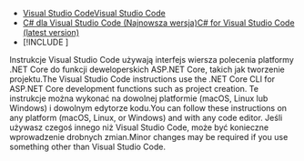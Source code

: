 * [<span data-ttu-id="97123-101">Visual Studio Code</span><span class="sxs-lookup"><span data-stu-id="97123-101">Visual Studio Code</span></span>](https://code.visualstudio.com/download)
* [<span data-ttu-id="97123-102">C# dla Visual Studio Code (Najnowsza wersja)</span><span class="sxs-lookup"><span data-stu-id="97123-102">C# for Visual Studio Code (latest version)</span></span>](https://marketplace.visualstudio.com/items?itemName=ms-dotnettools.csharp)
* [!INCLUDE [](~/includes/3.0-SDK.md)]

<span data-ttu-id="97123-103">Instrukcje Visual Studio Code używają interfejs wiersza polecenia platformy .NET Core do funkcji deweloperskich ASP.NET Core, takich jak tworzenie projektu.</span><span class="sxs-lookup"><span data-stu-id="97123-103">The Visual Studio Code instructions use the .NET Core CLI for ASP.NET Core development functions such as project creation.</span></span> <span data-ttu-id="97123-104">Te instrukcje można wykonać na dowolnej platformie (macOS, Linux lub Windows) i dowolnym edytorze kodu.</span><span class="sxs-lookup"><span data-stu-id="97123-104">You can follow these instructions on any platform (macOS, Linux, or Windows) and with any code editor.</span></span> <span data-ttu-id="97123-105">Jeśli używasz czegoś innego niż Visual Studio Code, może być konieczne wprowadzenie drobnych zmian.</span><span class="sxs-lookup"><span data-stu-id="97123-105">Minor changes may be required if you use something other than Visual Studio Code.</span></span>

